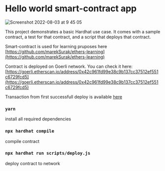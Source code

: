 # Hello world smart-contract app
![Screenshot 2022-08-03 at 9 45 05](https://user-images.githubusercontent.com/20334563/182552857-950a4404-cd32-42bc-8bbf-a5155164df5e.png)

This project demonstrates a basic Hardhat use case. It comes with a sample contract, a test for that contract, and a script that deploys that contract.

Smart-contract is used for learning pruposes here [https://github.com/marekSurak/ethers-learning](https://github.com/marekSurak/ethers-learning)

Contract is deployed on Goerli network.
You can check it here: [https://goerli.etherscan.io/address/0x42c961fd99e38c9b137cc37512ef551c6729fcd5](https://goerli.etherscan.io/address/0x42c961fd99e38c9b137cc37512ef551c6729fcd5)

Transaction from first successfull deploy is available [here](https://goerli.etherscan.io/tx/0x9e2aff09e0a979e69408a99731beae0d56dc7a4543411fb21002b0432df83248)

### `yarn`

install all required dependencies

### `npx hardhat compile`

compile contract

### `npx hardhat run scripts/deploy.js`

deploy contract to network
